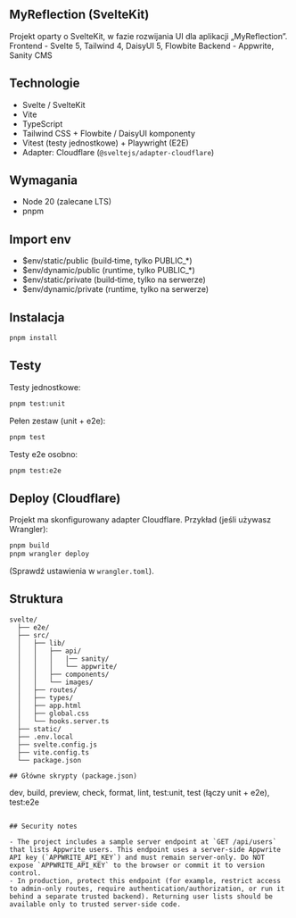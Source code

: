 ## MyReflection (SvelteKit)

Projekt oparty o SvelteKit, w fazie rozwijania UI dla aplikacji „MyReflection”. 
Frontend - Svelte 5, Tailwind 4, DaisyUI 5, Flowbite
Backend - Appwrite, Sanity CMS

## Technologie
- Svelte / SvelteKit
- Vite
- TypeScript
- Tailwind CSS + Flowbite / DaisyUI komponenty
- Vitest (testy jednostkowe) + Playwright (E2E)
- Adapter: Cloudflare (`@sveltejs/adapter-cloudflare`)

## Wymagania
- Node 20 (zalecane LTS)
- pnpm

## Import env
- $env/static/public (build‑time, tylko PUBLIC_*)
- $env/dynamic/public (runtime, tylko PUBLIC_*)
- $env/static/private (build‑time, tylko na serwerze)
- $env/dynamic/private (runtime, tylko na serwerze)

## Instalacja
```sh
pnpm install
```

## Testy
Testy jednostkowe:
```sh
pnpm test:unit
```
Pełen zestaw (unit + e2e):
```sh
pnpm test
```
Testy e2e osobno:
```sh
pnpm test:e2e
```

## Deploy (Cloudflare)
Projekt ma skonfigurowany adapter Cloudflare. Przykład (jeśli używasz Wrangler):
```sh
pnpm build
pnpm wrangler deploy
```
(Sprawdź ustawienia w `wrangler.toml`).

## Struktura
```
svelte/
  ├── e2e/
  ├── src/
  │   ├── lib/
  │   │   ├── api/
  │   │   │   |── sanity/
  │   │   │   └── appwrite/
  │   │   ├── components/
  │   │   └── images/
  │   ├── routes/
  │   ├── types/
  │   ├── app.html
  │   ├── global.css
  │   └── hooks.server.ts
  ├── static/
  ├── .env.local  
  ├── svelte.config.js
  ├── vite.config.ts
  └── package.json

## Główne skrypty (package.json)
```
dev, build, preview, check, format, lint,
test:unit, test (łączy unit + e2e), test:e2e
```

## Security notes

- The project includes a sample server endpoint at `GET /api/users` that lists Appwrite users. This endpoint uses a server-side Appwrite API key (`APPWRITE_API_KEY`) and must remain server-only. Do NOT expose `APPWRITE_API_KEY` to the browser or commit it to version control.
- In production, protect this endpoint (for example, restrict access to admin-only routes, require authentication/authorization, or run it behind a separate trusted backend). Returning user lists should be available only to trusted server-side code.
